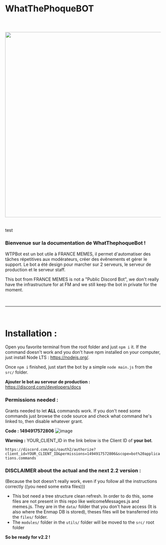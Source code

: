# WhatThePhoqueBOT

<br/>

<h3 align="center"><img src="https://user-images.githubusercontent.com/49253492/139536561-5eaf9aad-64dd-4bc4-a33a-913a28ccb620.png" width="600px"></h3>

<br/>
test

### **Bienvenue sur la documentation de WhatThephoqueBot !**

WTPBot est un bot utile à FRANCE MEMES, il permet d'automatiser des tâches répetitives aux modérateurs, créer des évênements et gérer le support. Le bot a été design pour marcher sur 2 serveurs, le serveur de production et le serveur staff.

This bot from FRANCE MEMES is not a "Public Discord Bot", we don't really have the infrastructure for at FM and we still keep the bot in private for the moment.

<br/>

---

<br/>

# Installation : 

Open you favorite terminal from the root folder and just `npm i` it.
If the command doesn't work and you don't have npm installed on your computer, just install Node LTS : https://nodejs.org/.

Once `npm i` finished, just start the bot by a simple `node main.js` from the `src/` folder.

**Ajouter le bot au serveur de production :**
https://discord.com/developers/docs

### **Permissions needed :**

Grants needed to let **ALL** commands work. If you don't need some commands just browse the code source and check what command he's linked to, then disable whatever grant.

**Code : 1494917572806**
![image](https://user-images.githubusercontent.com/49253492/182611293-0617a171-20ef-4935-9797-c5d8aa0c43b4.png)

**Warning :** YOUR_CLIENT_ID in the link below is the Client ID of **your bot**.

`https://discord.com/api/oauth2/authorize?client_id=YOUR_CLIENT_ID&permissions=1494917572806&scope=bot%20applications.commands`

### DISCLAIMER about the actual and the next 2.2 version : 
(Because the bot doesn't really work, even if you follow all the instructions correctly ((you need some extra files)))
- This bot need a tree structure clean refresh. In order to do this, some files are not present in this repo like welcomeMessages.js and memes.js. They are in the `data/` folder that you don't have access (It is also where the Enmap DB is stored), theses files will be transferred into the `files/` folder.
- The `modules/` folder in the `utils/` folder will be moved to the `src/` root folder

**So be ready for v2.2 !**
